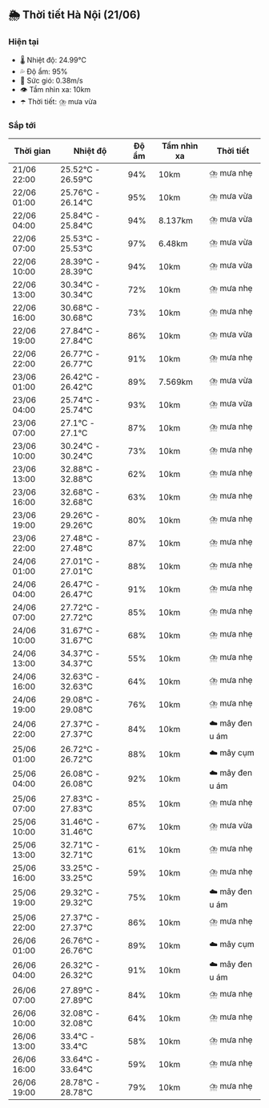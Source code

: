 ## 🌦️ Thời tiết Hà Nội (21/06)

### Hiện tại

- 🌡️ Nhiệt độ: 24.99℃
- 💦 Độ ẩm: 95%
- 💨 Sức gió: 0.38m/s
- 👁️ Tầm nhìn xa: 10km
- ☂️ Thời tiết: ⛈️ mưa vừa

### Sắp tới

| Thời gian | Nhiệt độ | Độ ẩm | Tầm nhìn xa | Thời tiết |
| --- | --- | --- | --- | --- |
| 21/06 22:00 | 25.52℃ - 26.59℃ | 94% | 10km | ⛈️ mưa nhẹ |
| 22/06 01:00 | 25.76℃ - 26.14℃ | 95% | 10km | ⛈️ mưa vừa |
| 22/06 04:00 | 25.84℃ - 25.84℃ | 94% | 8.137km | ⛈️ mưa vừa |
| 22/06 07:00 | 25.53℃ - 25.53℃ | 97% | 6.48km | ⛈️ mưa vừa |
| 22/06 10:00 | 28.39℃ - 28.39℃ | 94% | 10km | ⛈️ mưa vừa |
| 22/06 13:00 | 30.34℃ - 30.34℃ | 72% | 10km | ⛈️ mưa nhẹ |
| 22/06 16:00 | 30.68℃ - 30.68℃ | 73% | 10km | ⛈️ mưa nhẹ |
| 22/06 19:00 | 27.84℃ - 27.84℃ | 86% | 10km | ⛈️ mưa vừa |
| 22/06 22:00 | 26.77℃ - 26.77℃ | 91% | 10km | ⛈️ mưa nhẹ |
| 23/06 01:00 | 26.42℃ - 26.42℃ | 89% | 7.569km | ⛈️ mưa vừa |
| 23/06 04:00 | 25.74℃ - 25.74℃ | 93% | 10km | ⛈️ mưa vừa |
| 23/06 07:00 | 27.1℃ - 27.1℃ | 87% | 10km | ⛈️ mưa nhẹ |
| 23/06 10:00 | 30.24℃ - 30.24℃ | 73% | 10km | ⛈️ mưa nhẹ |
| 23/06 13:00 | 32.88℃ - 32.88℃ | 62% | 10km | ⛈️ mưa nhẹ |
| 23/06 16:00 | 32.68℃ - 32.68℃ | 63% | 10km | ⛈️ mưa nhẹ |
| 23/06 19:00 | 29.26℃ - 29.26℃ | 80% | 10km | ⛈️ mưa nhẹ |
| 23/06 22:00 | 27.48℃ - 27.48℃ | 87% | 10km | ⛈️ mưa nhẹ |
| 24/06 01:00 | 27.01℃ - 27.01℃ | 88% | 10km | ⛈️ mưa nhẹ |
| 24/06 04:00 | 26.47℃ - 26.47℃ | 91% | 10km | ⛈️ mưa nhẹ |
| 24/06 07:00 | 27.72℃ - 27.72℃ | 85% | 10km | ⛈️ mưa nhẹ |
| 24/06 10:00 | 31.67℃ - 31.67℃ | 68% | 10km | ⛈️ mưa nhẹ |
| 24/06 13:00 | 34.37℃ - 34.37℃ | 55% | 10km | ⛈️ mưa nhẹ |
| 24/06 16:00 | 32.63℃ - 32.63℃ | 64% | 10km | ⛈️ mưa nhẹ |
| 24/06 19:00 | 29.08℃ - 29.08℃ | 76% | 10km | ⛈️ mưa nhẹ |
| 24/06 22:00 | 27.37℃ - 27.37℃ | 84% | 10km | ☁️ mây đen u ám |
| 25/06 01:00 | 26.72℃ - 26.72℃ | 88% | 10km | ☁️ mây cụm |
| 25/06 04:00 | 26.08℃ - 26.08℃ | 92% | 10km | ☁️ mây đen u ám |
| 25/06 07:00 | 27.83℃ - 27.83℃ | 85% | 10km | ⛈️ mưa nhẹ |
| 25/06 10:00 | 31.46℃ - 31.46℃ | 67% | 10km | ⛈️ mưa vừa |
| 25/06 13:00 | 32.71℃ - 32.71℃ | 61% | 10km | ⛈️ mưa nhẹ |
| 25/06 16:00 | 33.25℃ - 33.25℃ | 59% | 10km | ⛈️ mưa nhẹ |
| 25/06 19:00 | 29.32℃ - 29.32℃ | 75% | 10km | ☁️ mây đen u ám |
| 25/06 22:00 | 27.37℃ - 27.37℃ | 86% | 10km | ⛈️ mưa nhẹ |
| 26/06 01:00 | 26.76℃ - 26.76℃ | 89% | 10km | ☁️ mây cụm |
| 26/06 04:00 | 26.32℃ - 26.32℃ | 91% | 10km | ☁️ mây đen u ám |
| 26/06 07:00 | 27.89℃ - 27.89℃ | 84% | 10km | ⛈️ mưa nhẹ |
| 26/06 10:00 | 32.08℃ - 32.08℃ | 64% | 10km | ⛈️ mưa nhẹ |
| 26/06 13:00 | 33.4℃ - 33.4℃ | 58% | 10km | ⛈️ mưa nhẹ |
| 26/06 16:00 | 33.64℃ - 33.64℃ | 59% | 10km | ⛈️ mưa nhẹ |
| 26/06 19:00 | 28.78℃ - 28.78℃ | 79% | 10km | ⛈️ mưa nhẹ |
